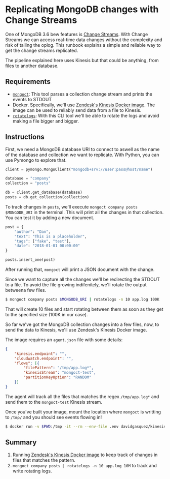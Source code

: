 # Replicating MongoDB changes with Change Streams

One of MongoDB 3.6 bew features is [Change Streams][change-streams]. With Change Streams we can access real-time data changes without the complexity and risk of tailing the oplog. This runbook explains a simple and reliable way to get the change streams replicated.

The pipeline explained here uses Kinesis but that could be anything, from files to another database.

[change-streams]: https://docs.mongodb.com/manual/changeStreams/

## Requirements

- [`mongoct`][mongoct]: This tool parses a collection change stream and prints the events to STDOUT
- Docker. Specifically, we'll use [Zendesk's Kinesis Docker image][docker-kinesis]. The image can be used to reliably send data from a file to Kinesis.
- [`rotatelogs`][rotatelogs]: With this CLI tool we'll be able to rotate the logs and avoid making a file bigger and bigger.

[mongoct]: https://github.com/bufferapp/mongoct
[docker-kinesis]: [https://github.com/zendesk/docker-amazon-kinesis-agent]
[rotatelogs]: https://httpd.apache.org/docs/2.4/programs/rotatelogs.html

## Instructions

First, we need a MongoDB database URI to connect to aswell as the name of the database and collection we want to replicate.
With Python, you can use Pymongo to explore that.

```python
client = pymongo.MongoClient("mongodb+srv://user:pass@host/name")

database = "company"
collection = "posts"

db = client.get_database(database)
posts = db.get_collection(collection)
```

To track changes in `posts`, we'll execute `mongoct company posts $MONGODB_URI` in the terminal. This will print all the changes in that collection. You can test it by adding a new document.

```python
post = {
    "author": "Dan",
    "text": "This is a placeholder",
    "tags": ["fake", "test"],
    "date": "2018-01-01 00:00:00"
}

posts.insert_one(post)
```

After running that, `mongoct` will print a JSON document with the change.

Since we want to capture all the changes we'll be redirecting the STDOUT to a file. To avoid the file growing indifenitely, we'll rotate the output betweena  few files.

```bash
$ mongoct company posts $MONGODB_URI | rotatelogs -n 10 app.log 100K
```

That will create 10 files and start rotating between them as soon as they get to the specified size (100K in our case).

So far we've got the MongoDB collection changes into a few files, now, to send the data to Kinesis, we'll use Zendesk's Kinesis Docker image.

The image requires an `agent.json` file with some details:

```json
{
    "kinesis.endpoint": "",
    "cloudwatch.endpoint": "",
    "flows": [{
        "filePattern": "/tmp/app.log*",
        "kinesisStream": "mongoct-test",
        "partitionKeyOption": "RANDOM"
    }]
}
```

The agent will track all the files that matches the regex `/tmp/app.log*` and send them to the `mongoct-test` Kinesis stream.

Once you've built your image, mount the location where `mongoct` is writting to `/tmp/` and you should see events flowing in!

```bash
$ docker run -v $PWD:/tmp -it --rm --env-file .env davidgasquez/kinesis-test:0.1.0
```

## Summary

1. Running [Zendesk's Kinesis Docker image][docker-kinesis] to keep track of changes in files that matches the pattern.
2. `mongoct company posts | rotatelogs -n 10 app.log 10M` to track and write rotating logs.
